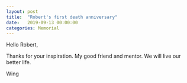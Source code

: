 ```yaml
---
layout: post
title:  "Robert's first death anniversary"
date:   2019-09-13 00:00:00
categories: Memorial
---
```

 
  Hello Robert, 

  Thanks for your inspiration. My good friend and mentor. We will live our better life.

  Wing